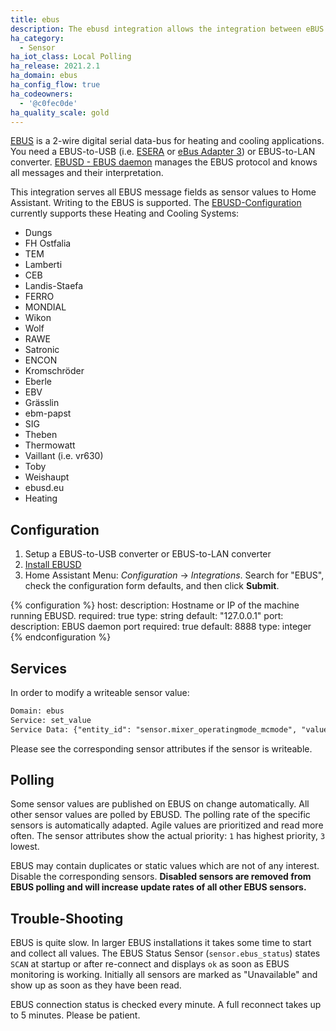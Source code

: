 ```yaml
---
title: ebus
description: The ebusd integration allows the integration between eBUS heating system and Home Assistant.
ha_category:
  - Sensor
ha_iot_class: Local Polling
ha_release: 2021.2.1
ha_domain: ebus
ha_config_flow: true
ha_codeowners:
  - '@c0fec0de'
ha_quality_scale: gold
---
```


[EBUS](https://en.wikipedia.org/wiki/EBUS_(serial_buses)) is a 2-wire digital serial data-bus for heating and cooling applications.
You need a EBUS-to-USB (i.e. [ESERA](https://www.esera.de/produkte/ebus/135/1-wire-hub-platine?c=20) or [eBus Adapter 3](https://adapter.ebusd.eu/)) or EBUS-to-LAN converter.
[EBUSD - EBUS daemon](https://github.com/john30/ebusd) manages the EBUS protocol and knows all messages and their interpretation.

This integration serves all EBUS message fields as sensor values to Home Assistant. Writing to the EBUS is supported.
The [EBUSD-Configuration](https://github.com/john30/ebusd-configuration) currently supports these Heating and Cooling Systems:

  * Dungs
  * FH Ostfalia
  * TEM
  * Lamberti
  * CEB
  * Landis-Staefa
  * FERRO
  * MONDIAL
  * Wikon
  * Wolf
  * RAWE
  * Satronic
  * ENCON
  * Kromschröder
  * Eberle
  * EBV
  * Grässlin
  * ebm-papst
  * SIG
  * Theben
  * Thermowatt
  * Vaillant (i.e. vr630)
  * Toby
  * Weishaupt
  * ebusd.eu
  * Heating


## Configuration

1. Setup a EBUS-to-USB converter or EBUS-to-LAN converter
2. [Install EBUSD](https://github.com/john30/ebusd/wiki#installation)
3. Home Assistant Menu: *Configuration* -> *Integrations*. Search for "EBUS", check the configuration form defaults, and then click **Submit**.

{% configuration %}
host:
  description: Hostname or IP of the machine running EBUSD.
  required: true
  type: string
  default: "127.0.0.1"
port:
  description: EBUS daemon port
  required: true
  default: 8888
  type: integer
{% endconfiguration %}

## Services

In order to modify a writeable sensor value:

```txt
Domain: ebus
Service: set_value
Service Data: {"entity_id": "sensor.mixer_operatingmode_mcmode", "value": "auto"}
```

Please see the corresponding sensor attributes if the sensor is writeable.


## Polling

Some sensor values are published on EBUS on change automatically. All other sensor values are polled by EBUSD.
The polling rate of the specific sensors is automatically adapted.
Agile values are prioritized and read more often.
The sensor attributes show the actual priority: `1` has highest priority, `3` lowest.

EBUS may contain duplicates or static values which are not of any interest.
Disable the corresponding sensors.
**Disabled sensors are removed from EBUS polling and will increase update rates of all other EBUS sensors.**


## Trouble-Shooting

EBUS is quite slow. In larger EBUS installations it takes some time to start and collect all values.
The EBUS Status Sensor (`sensor.ebus_status`) states `SCAN` at startup or after re-connect and displays `ok` as soon as EBUS monitoring is working.
Initially all sensors are marked as "Unavailable" and show up as soon as they have been read.

EBUS connection status is checked every minute. A full reconnect takes up to 5 minutes. Please be patient.
